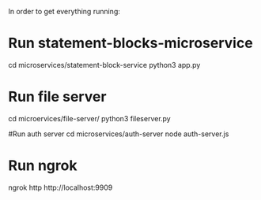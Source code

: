 In order to get everything running:

# Run statement-blocks-microservice
cd microservices/statement-block-service 
python3 app.py

# Run file server
cd microervices/file-server/
python3 fileserver.py

#Run auth server
cd microservices/auth-server
node auth-server.js

# Run ngrok
ngrok http http://localhost:9909
